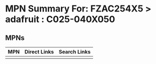 



# MPN Summary For: FZAC254X5 > adafruit : C025-040X050

## MPNs
  

|MPN|Direct Links|Search Links|
| :--- | :--- | :--- |
||||
